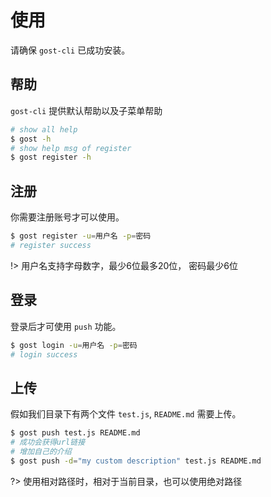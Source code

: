# 使用

请确保 `gost-cli` 已成功安装。

## 帮助

`gost-cli` 提供默认帮助以及子菜单帮助

```bash
# show all help
$ gost -h
# show help msg of register
$ gost register -h
```

## 注册

你需要注册账号才可以使用。

```bash
$ gost register -u=用户名 -p=密码
# register success
```
!> 用户名支持字母数字，最少6位最多20位， 密码最少6位

## 登录

登录后才可使用 `push` 功能。

```bash
$ gost login -u=用户名 -p=密码
# login success
```

## 上传

假如我们目录下有两个文件 `test.js`, `README.md` 需要上传。

```bash
$ gost push test.js README.md
# 成功会获得url链接
# 增加自己的介绍
$ gost push -d="my custom description" test.js README.md
```
?> 使用相对路径时，相对于当前目录，也可以使用绝对路径
